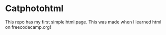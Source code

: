 # Catphotohtml

This repo has my first simple html page.
This was made when I learned html on freecodecamp.org!
